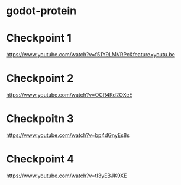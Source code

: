 # godot-protein
# Checkpoint 1  
https://www.youtube.com/watch?v=f51Y9LMVRPc&feature=youtu.be

# Checkpoint 2
https://www.youtube.com/watch?v=OCR4Kd2OXeE

# Checkpoitn 3
https://www.youtube.com/watch?v=bp4dGnyEs8s

# Checkpoint 4
https://www.youtube.com/watch?v=tI3yEBJK9XE
